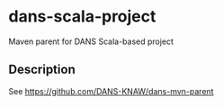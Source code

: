 dans-scala-project
==================

Maven parent for DANS Scala-based project

Description
-----------
See https://github.com/DANS-KNAW/dans-mvn-parent
